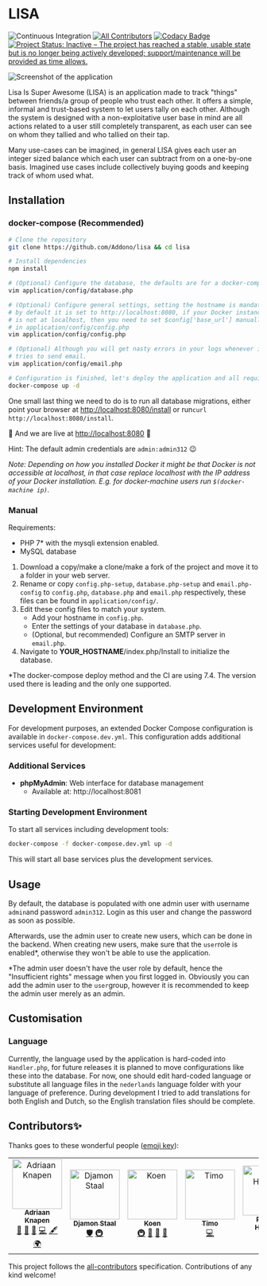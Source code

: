 # LISA
![Continuous Integration](https://github.com/Addono/LISA/workflows/Continuous%20Integration/badge.svg?branch=master)
[![All Contributors](https://img.shields.io/badge/all_contributors-3-orange.svg)](#contributors)
[![Codacy Badge](https://api.codacy.com/project/badge/Grade/609d0cc095eb48b18305a6cc3e178f4d)](https://app.codacy.com/app/Addono/lisa?utm_source=github.com&utm_content=Addono/lisa&utm_campaign=badger)
[![Project Status: Inactive – The project has reached a stable, usable state but is no longer being actively developed; support/maintenance will be provided as time allows.](https://www.repostatus.org/badges/latest/inactive.svg)](https://www.repostatus.org/#inactive)

![Screenshot of the application](https://i.imgur.com/Yc03EAW.png)

Lisa Is Super Awesome (LISA) is an application made to track "things" between friends/a group of people who trust each other. It offers a simple, informal and trust-based system to let users tally on each other. Although the system is designed with a non-exploitative user base in mind are all actions related to a user still completely transparent, as each user can see on whom they tallied and who tallied on their tap.

Many use-cases can be imagined, in general LISA gives each user an integer sized balance which each user can subtract from on a one-by-one basis. Imagined use cases include collectively buying goods and keeping track of whom used what.

## Installation

### docker-compose (Recommended)

```bash
# Clone the repository
git clone https://github.com/Addono/lisa && cd lisa

# Install dependencies
npm install

# (Optional) Configure the database, the defaults are for a docker-compose instance
vim application/config/database.php

# (Optional) Configure general settings, setting the hostname is mandatory
# by default it is set to http://localhost:8080, if your Docker instance
# is not at localhost, then you need to set $config['base_url'] manually 
# in application/config/config.php
vim application/config/config.php

# (Optional) Although you will get nasty errors in your logs whenever it
# tries to send email.
vim application/config/email.php

# Configuration is finished, let's deploy the application and all required services
docker-compose up -d
```
One small last thing we need to do is to run all database migrations, either point your browser at [http://localhost:8080/install](http://localhost:8080/install) or run`curl http://localhost:8080/install`.

:rocket: And we are live at [http://localhost:8080](http://localhost:8080) :rocket:

Hint: The default admin credentials are `admin:admin312` :wink:

_Note: Depending on how you installed Docker it might be that Docker is not accessible at localhost, in that case replace localhost with the IP address of your Docker installation. E.g. for docker-machine users run `$(docker-machine ip)`._

### Manual
Requirements:
 * PHP 7* with the mysqli extension enabled.
 * MySQL database

 1. Download a copy/make a clone/make a fork of the project and move it to a folder in your web server.
 1. Rename or copy  `config.php-setup`, `database.php-setup` and `email.php-config` to `config.php`, `database.php` and `email.php` respectively, these files can be found in `application/config/`.
 1. Edit these config files to match your system.
    * Add your hostname in `config.php`.
    * Enter the settings of your database in `database.php`.
    * (Optional, but recommended) Configure an SMTP server in `email.php`.
 1. Navigate to __YOUR_HOSTNAME__/index.php/Install to initialize the database.

*The docker-compose deploy method and the CI are using 7.4. The version used there is leading and the only one supported.

## Development Environment

For development purposes, an extended Docker Compose configuration is available in `docker-compose.dev.yml`. This configuration adds additional services useful for development:

### Additional Services
- **phpMyAdmin**: Web interface for database management
  - Available at: http://localhost:8081

### Starting Development Environment

To start all services including development tools:

```bash
docker-compose -f docker-compose.dev.yml up -d
```

This will start all base services plus the development services.

## Usage

By default, the database is populated with one admin user with username `admin`and password `admin312`. Login as this user and change the password as soon as possible.

Afterwards, use the admin user to create new users, which can be done in the backend. When creating new users, make sure that the `user`role is enabled*, otherwise they won't be able to use the application.

*The admin user doesn't have the user role by default, hence the "Insufficient rights" message when you first logged in. Obviously you can add the admin user to the `user`group, however it is recommended to keep the admin user merely as an admin.

## Customisation

### Language
Currently, the language used by the application is hard-coded into `Handler.php`, for future releases it is planned to move configurations like these into the database. For now, one should edit hard-coded language or substitute all language files in the `nederlands` language folder with your language of preference. During development I tried to add translations for both English and Dutch, so the English translation files should be complete.

## Contributors✨

Thanks goes to these wonderful people ([emoji key](https://allcontributors.org/docs/en/emoji-key)):

<!-- ALL-CONTRIBUTORS-LIST:START - Do not remove or modify this section -->
<!-- prettier-ignore-start -->
<!-- markdownlint-disable -->
<table>
  <tbody>
    <tr>
      <td align="center"><a href="https://aknapen.nl"><img src="https://avatars1.githubusercontent.com/u/15435678?v=4?s=100" width="100px;" alt="Adriaan Knapen"/><br /><sub><b>Adriaan Knapen</b></sub></a><br /><a href="#maintenance-Addono" title="Maintenance">🚧</a> <a href="#design-Addono" title="Design">🎨</a> <a href="https://github.com/Addono/LISA/issues?q=author%3AAddono" title="Bug reports">🐛</a> <a href="https://github.com/Addono/LISA/commits?author=Addono" title="Code">💻</a> <a href="#content-Addono" title="Content">🖋</a> <a href="#translation-Addono" title="Translation">🌍</a></td>
      <td align="center"><a href="https://www.sdhd.nl/"><img src="https://avatars1.githubusercontent.com/u/4325936?v=4?s=100" width="100px;" alt="Djamon Staal"/><br /><sub><b>Djamon Staal</b></sub></a><br /><a href="#security-SjamonDaal" title="Security">🛡️</a> <a href="#infra-SjamonDaal" title="Infrastructure (Hosting, Build-Tools, etc)">🚇</a></td>
      <td align="center"><a href="https://koenvw.nl"><img src="https://avatars0.githubusercontent.com/u/1337450?v=4?s=100" width="100px;" alt="Koen"/><br /><sub><b>Koen</b></sub></a><br /><a href="#infra-koen860" title="Infrastructure (Hosting, Build-Tools, etc)">🚇</a> <a href="#ideas-koen860" title="Ideas, Planning, & Feedback">🤔</a> <a href="#userTesting-koen860" title="User Testing">📓</a> <a href="https://github.com/Addono/LISA/issues?q=author%3Akoen860" title="Bug reports">🐛</a></td>
      <td align="center"><a href="https://github.com/omit01"><img src="https://avatars.githubusercontent.com/u/62880858?v=4?s=100" width="100px;" alt="Timo"/><br /><sub><b>Timo</b></sub></a><br /><a href="https://github.com/Addono/LISA/commits?author=omit01" title="Code">💻</a></td>
      <td align="center"><a href="https://github.com/Synthetica9"><img src="https://avatars.githubusercontent.com/u/7075751?v=4?s=100" width="100px;" alt="Patrick Hilhorst"/><br /><sub><b>Patrick Hilhorst</b></sub></a><br /><a href="https://github.com/Addono/LISA/commits?author=Synthetica9" title="Code">💻</a></td>
    </tr>
  </tbody>
</table>

<!-- markdownlint-restore -->
<!-- prettier-ignore-end -->

<!-- ALL-CONTRIBUTORS-LIST:END -->

This project follows the [all-contributors](https://github.com/all-contributors/all-contributors) specification. Contributions of any kind welcome!
